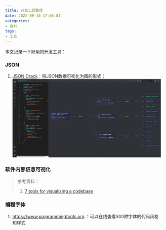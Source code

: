 ```yaml
---
title: 开发工具整理
date: 2022-09-10 17:08:01
categories:
- 资料
tags:
- 工具
---
```

本文记录一下好用的开发工具：
<!--more-->

### JSON
1. [JSON Crack](https://github.com/AykutSarac/jsoncrack.com)：将JSON数据可视化为图的形式：
![](https://raw.githubusercontent.com/Tom89757/ImageHost/main/hexo/20220910171015.png)


### 软件内部信息可视化

> 参考资料：
> 1. [7 tools for visualizing a codebase](https://lmy.medium.com/7-tools-for-visualizing-a-codebase-41b7cddb1a14)


### 编程字体
1. https://www.programmingfonts.org ：可以在线查看300种字体的代码风格和样式


